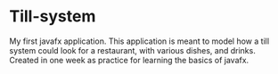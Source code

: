 # Till-system

My first javafx application.
This application is meant to model how a till system could look for a restaurant, with various dishes, and drinks.<br/>
Created in one week as practice for learning the basics of javafx.
